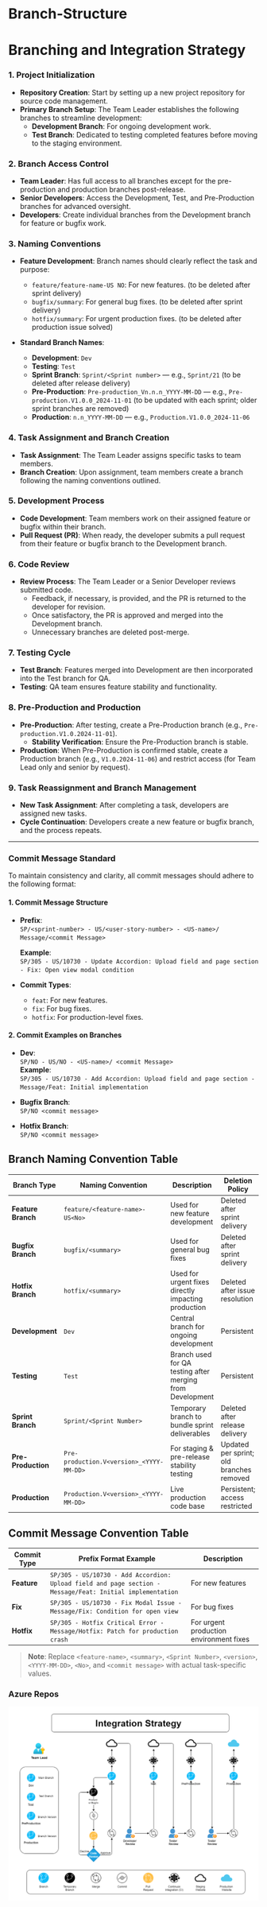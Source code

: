 # Branch-Structure

# Branching and Integration Strategy

### **1. Project Initialization**

- **Repository Creation**: Start by setting up a new project repository for source code management.
- **Primary Branch Setup**: The Team Leader establishes the following branches to streamline development:
  - **Development Branch**: For ongoing development work.
  - **Test Branch**: Dedicated to testing completed features before moving to the staging environment.

### **2. Branch Access Control**

- **Team Leader**: Has full access to all branches except for the pre-production and production branches post-release.
- **Senior Developers**: Access the Development, Test, and Pre-Production branches for advanced oversight.
- **Developers**: Create individual branches from the Development branch for feature or bugfix work.

### **3. Naming Conventions**

- **Feature Development**: Branch names should clearly reflect the task and purpose:
  - `feature/feature-name-US NO`: For new features. (to be deleted after sprint delivery)
  - `bugfix/summary`: For general bug fixes. (to be deleted after sprint delivery)
  - `hotfix/summary`: For urgent production fixes. (to be deleted after production issue solved)

- **Standard Branch Names**:
  - **Development**: `Dev`
  - **Testing**: `Test`
  - **Sprint Branch**: `Sprint/<Sprint number>` — e.g., `Sprint/21` (to be deleted after release delivery)
  - **Pre-Production**: `Pre-production_Vn.n.n_YYYY-MM-DD` — e.g., `Pre-production.V1.0.0_2024-11-01` (to be updated with each sprint; older sprint branches are removed)
  - **Production**: `n.n_YYYY-MM-DD` — e.g., `Production.V1.0.0_2024-11-06`

### **4. Task Assignment and Branch Creation**

- **Task Assignment**: The Team Leader assigns specific tasks to team members.
- **Branch Creation**: Upon assignment, team members create a branch following the naming conventions outlined.

### **5. Development Process**

- **Code Development**: Team members work on their assigned feature or bugfix within their branch.
- **Pull Request (PR)**: When ready, the developer submits a pull request from their feature or bugfix branch to the Development branch.

### **6. Code Review**

- **Review Process**: The Team Leader or a Senior Developer reviews submitted code.
  - Feedback, if necessary, is provided, and the PR is returned to the developer for revision.
  - Once satisfactory, the PR is approved and merged into the Development branch.
  - Unnecessary branches are deleted post-merge.

### **7. Testing Cycle**

- **Test Branch**: Features merged into Development are then incorporated into the Test branch for QA.
- **Testing**: QA team ensures feature stability and functionality.

### **8. Pre-Production and Production**

- **Pre-Production**: After testing, create a Pre-Production branch (e.g., `Pre-production.V1.0.2024-11-01`).
  - **Stability Verification**: Ensure the Pre-Production branch is stable.
- **Production**: When Pre-Production is confirmed stable, create a Production branch (e.g., `V1.0.2024-11-06`) and restrict access (for Team Lead only and senior by request).

### **9. Task Reassignment and Branch Management**

- **New Task Assignment**: After completing a task, developers are assigned new tasks.
- **Cycle Continuation**: Developers create a new feature or bugfix branch, and the process repeats.

---

### **Commit Message Standard**

To maintain consistency and clarity, all commit messages should adhere to the following format:

#### **1. Commit Message Structure**

- **Prefix**:  
  `SP/<sprint-number> - US/<user-story-number> - <US-name>/ Message/<commit Message>`

  **Example**:  
  `SP/305 - US/10730 - Update Accordion: Upload field and page section - Fix: Open view modal condition`

- **Commit Types**:
  - `feat`: For new features.
  - `fix`: For bug fixes.
  - `hotfix`: For production-level fixes.

#### **2. Commit Examples on Branches**

- **Dev**:  
  `SP/NO - US/NO - <US-name>/ <commit Message>`  
  **Example**:  
  `SP/305 - US/10730 - Add Accordion: Upload field and page section - Message/Feat: Initial implementation`

- **Bugfix Branch**:  
  `SP/NO <commit message>`

- **Hotfix Branch**:  
  `SP/NO <commit message>`

## Branch Naming Convention Table

| Branch Type          | Naming Convention                             | Description                                               | Deletion Policy                          |
|----------------------|-----------------------------------------------|-----------------------------------------------------------|------------------------------------------|
| **Feature Branch**   | `feature/<feature-name>-US<No>`               | Used for new feature development                          | Deleted after sprint delivery            |
| **Bugfix Branch**    | `bugfix/<summary>`                            | Used for general bug fixes                                | Deleted after sprint delivery            |
| **Hotfix Branch**    | `hotfix/<summary>`                            | Used for urgent fixes directly impacting production        | Deleted after issue resolution           |
| **Development**      | `Dev`                                         | Central branch for ongoing development                    | Persistent                               |
| **Testing**          | `Test`                                        | Branch used for QA testing after merging from Development | Persistent                               |
| **Sprint Branch**    | `Sprint/<Sprint Number>`                      | Temporary branch to bundle sprint deliverables            | Deleted after release delivery           |
| **Pre-Production**   | `Pre-production.V<version>_<YYYY-MM-DD>`      | For staging & pre-release stability testing               | Updated per sprint; old branches removed |
| **Production**       | `Production.V<version>_<YYYY-MM-DD>`          | Live production code base                                 | Persistent; access restricted            |

## Commit Message Convention Table

| Commit Type | Prefix Format Example                                                                                     | Description                        |
|-------------|-----------------------------------------------------------------------------------------------------------|------------------------------------|
| **Feature** | `SP/305 - US/10730 - Add Accordion: Upload field and page section - Message/Feat: Initial implementation` | For new features                   |
| **Fix**     | `SP/305 - US/10730 - Fix Modal Issue - Message/Fix: Condition for open view`                              | For bug fixes                      |
| **Hotfix**  | `SP/305 - Hotfix Critical Error - Message/Hotfix: Patch for production crash`                             | For urgent production environment fixes |

> **Note**: Replace `<feature-name>`, `<summary>`, `<Sprint Number>`, `<version>`, `<YYYY-MM-DD>`, `<No>`, and `<commit message>` with actual task-specific values.



### Azure Repos

![Azure Repos](images/04.png)




